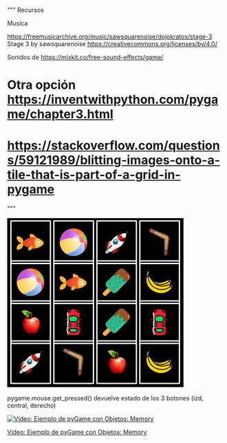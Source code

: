 """
Recursos

Musica

https://freemusicarchive.org/music/sawsquarenoise/dojokratos/stage-3
Stage 3 by sawsquarenoise  https://creativecommons.org/licenses/by/4.0/
 
Sonidos de https://mixkit.co/free-sound-effects/game/

# Otra opción https://inventwithpython.com/pygame/chapter3.html
# https://stackoverflow.com/questions/59121989/blitting-images-onto-a-tile-that-is-part-of-a-grid-in-pygame


"""

![](./images/9WgWJ.png)

pygame.mouse.get_pressed() devuelve estado de los 3 botones
(izd, central, derecho)

[![Vídeo: Ejemplo de pyGame  con Objetos: Memory](https://img.youtube.com/vi/vVU7u4Cov10/0.jpg)](https://youtu.be/vVU7u4Cov10)


[Vídeo: Ejemplo de pyGame  con Objetos: Memory](https://youtu.be/vVU7u4Cov10)
